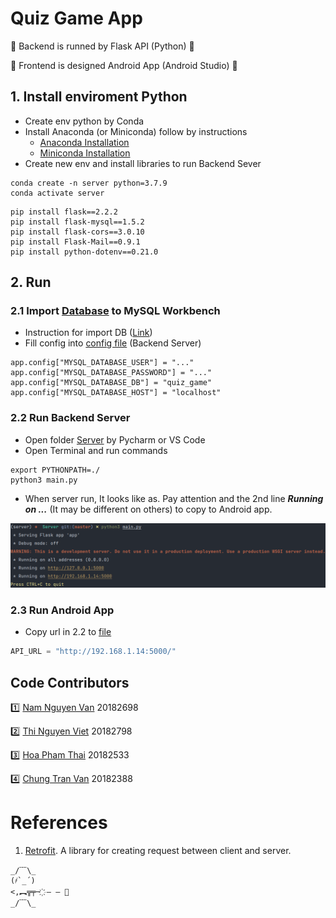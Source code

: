 # Quiz Game App
🤘 Backend is runned by Flask API (Python) 🤘

🤘 Frontend is designed Android App (Android Studio) 🤘

## 1. Install enviroment Python
* Create env python by Conda
* Install Anaconda (or Miniconda) follow by instructions
    * [Anaconda Installation](https://docs.anaconda.com/anaconda/install/index.html)
    * [Miniconda Installation](https://docs.conda.io/en/main/miniconda.html)
* Create new env and install libraries to run Backend Sever
```commandline
conda create -n server python=3.7.9
conda activate server
```
```commandline
pip install flask==2.2.2
pip install flask-mysql==1.5.2
pip install flask-cors==3.0.10
pip install Flask-Mail==0.9.1
pip install python-dotenv==0.21.0
```

## 2. Run
### 2.1 Import [Database](/Database) to MySQL Workbench
* Instruction for import DB ([Link](https://help.umbler.com/hc/en-us/articles/202385865-MySQL-Importing-Exporting-a-database#:~:text=To%20import%20a%20file%2C%20open,File%20and%20select%20the%20file.))
* Fill config into [config file](/Server/config.py) (Backend Server)
```commandline
app.config["MYSQL_DATABASE_USER"] = "..."
app.config["MYSQL_DATABASE_PASSWORD"] = "..."
app.config["MYSQL_DATABASE_DB"] = "quiz_game"
app.config["MYSQL_DATABASE_HOST"] = "localhost"
```
### 2.2 Run Backend Server
* Open folder [Server](/Server) by Pycharm or VS Code
* Open Terminal and run commands
```commandline
export PYTHONPATH=./
python3 main.py
```
* When server run, It looks like as. Pay attention and the 2nd line _**Running on ...**_ (It may be different on others) to copy to Android app.

![](Images/run_server.png?raw=true)

### 2.3 Run Android App
* Copy url in 2.2 to [file](Android/app/src/main/java/com/example/quizme/utils/APIUtils.java) 
```js 
API_URL = "http://192.168.1.14:5000/"
```

## Code Contributors

:one: [Nam Nguyen Van](https://github.com/ngnambka00-github) 20182698

:two: [Thi Nguyen Viet]() 20182798

:three: [Hoa Pham Thai]() 20182533

:four: [Chung Tran Van]() 20182388


# References
1. [Retrofit](https://www.jackrutorial.com/2018/06/retrofit-2-crud-android-example.html?m=1&fbclid=IwAR3A-EN8ipFW_OhznLEi2bJb_vM7Vql3cTr-EKrOc1dyw6QPrBXmvu7oIFs). A library for creating request between client and server.

```
_/﹋\_
(҂`_´)
<,︻╦╤─ ҉ – – 🍎
_/﹋\_
```